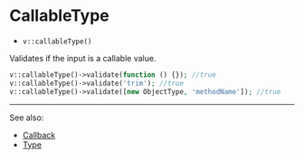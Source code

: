 # CallableType

- `v::callableType()`

Validates if the input is a callable value.

```php
v::callableType()->validate(function () {}); //true
v::callableType()->validate('trim'); //true
v::callableType()->validate([new ObjectType, 'methodName']); //true
```

***
See also:

  * [Callback](Callback.md)
  * [Type](Type.md)
